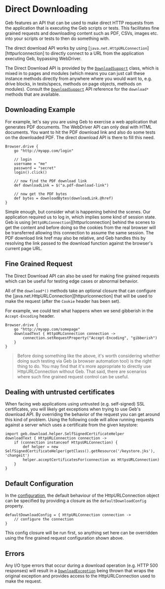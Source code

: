 # Direct Downloading

Geb features an API that can be used to make direct HTTP requests from the application that is executing the Geb scripts or tests. This facilitates fine grained requests and downloading content such as PDF, CSVs, images etc. into your scripts or tests to then do something with. 

The direct download API works by using [`java.net.HttpURLConnection`][httpurlconnection] to directly connect to a URL from the application executing Geb, bypassing WebDriver.

The Direct Download API is provided by the [`DownloadSupport`](api/geb/download/DownloadSupport.html) class, which is mixed in to pages and modules (which means you can just call these instance methods directly from anywhere where you would want to, e.g. drive blocks, in tests/specs, methods on page objects, methods on modules). Consult the [`DownloadSupport`](api/geb/download/DownloadSupport.html) API reference for the `download*` methods that are available.
 
## Downloading Example

For example, let's say you are using Geb to exercise a web application that generates PDF documents. The WebDriver API can only deal with HTML documents. You want to hit the PDF download link and also do some tests on the downloaded PDF. The direct download API is there to fill this need.

    Browser.drive {
        go "http://myapp.com/login"
        
        // login
        username = "me"
        password = "secret"
        login().click()
        
        // now find the PDF download link
        def downloadLink = $("a.pdf-download-link")
        
        // now get the PDF bytes
        def bytes = downloadBytes(downloadLink.@href)
    }

Simple enough, but consider what is happening behind the scenes. Our application required us to log in, which implies some kind of session state. Geb is using [`HttpURLConnection`][httpurlconnection] behind the scenes to get the content and before doing so the cookies from the real browser will be transferred allowing this connection to assume the same session. The PDF download link href may also be relative, and Geb handles this by resolving the link passed to the download function against the browser's current page URL.

## Fine Grained Request

The Direct Download API can also be used for making fine grained requests which can be useful for testing edge cases or abnormal behavior.

All of the `download*()` methods take an optional closure that can configure the [java.net.HttpURLConnection][httpurlconnection] that will be used to make the request (after the `Cookie` header has been set).

For example, we could test what happens when we send gibberish in the `Accept-Encoding` header. 

    Browser.drive {
        go "http://myapp.com/somepage"
        downloadText { HttpURLConnection connection ->
            connection.setRequestProperty("Accept-Encoding", "gibberish")
        }
    }

> Before doing something like the above, it's worth considering whether doing such testing via Geb (a browser automation tool) is the right thing to do. You may find that it's more appropriate to directly use HttpURLConnection without Geb. That said, there are scenarios where such fine grained request control can be useful.

## Dealing with untrusted certificates
When facing web applications using untrusted (e.g. self-signed) SSL certificates, you will likely get exceptions when trying to use Geb's download API. By overriding the behavior of the request you can get around this kind of problem. Using the following code will allow running requests against a server which uses a certificate from the given keystore:

    import geb.download.helper.SelfSignedCertificateHelper
    downloadText { HttpURLConnection connection ->
        if (connection instanceof HttpsURLConnection) {
            def helper = new SelfSignedCertificateHelper(getClass().getResource('/keystore.jks'), 'changeit')
            helper.acceptCertificatesFor(connection as HttpsURLConnection)
        }
    }


## Default Configuration

In the [configuration](configuration.html), the default behaviour of the HttpURLConnection object can be specified by providing a closure as the `defaultDownloadConfig` property.

    defaultDownloadConfig = { HttpURLConnection connection ->
        // configure the connection
    }

This config closure will be run first, so anything set here can be overridden using the fine grained request configuration shown above.

## Errors

Any I/O type errors that occur during a download operation (e.g. HTTP 500 responses) will result in a [`DownloadException`](api/geb/download/DownloadException.html) being thrown that wraps the original exception and provides access to the HttpURLConnection used to make the request.
